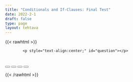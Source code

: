 ```yaml
---
title: "Conditionals and If-Clauses: Final Test"
date: 2022-2-1
draft: false
type: page
layout: tehtava
---
```


<!-- raw html -->
{{< rawhtml >}}
<link rel="stylesheet" type="text/css" href="/css/monivalinta1.css"/>
<body>
<div id="quiz">

            <p style="text-align:center;" id="question"></p>
 <br>
            <div class="buttons">
            <button id="btn0"><span id="choice0"></span></button> 
            <button id="btn1"><span id="choice1"></span></button>
            <button id="btn2"><span id="choice2"></span></button>
            <button id="btn3"><span id="choice3"></span></button>
</div>

</body>

<script>

function Quiz(questions) {
  this.score = 0;
  this.questions = questions;
  this.questionIndex = 0;
}

Quiz.prototype.getQuestionIndex = function() {
  return this.questions[this.questionIndex];
}

Quiz.prototype.guess = function(answer) {
  if (this.getQuestionIndex().isCorrectAnswer(answer)) {
    this.score++;
  } else {
  displayFinalMessage();}

  this.questionIndex++;
}

Quiz.prototype.isEnded = function() {
  return this.questionIndex === this.questions.length;
}

function startOver() {
  location.reload(true);
}

function Question(text, choices, answer) {
  this.text = text;
  this.choices = choices;
  this.answer = answer;
}

Question.prototype.isCorrectAnswer = function(choice) {
  return this.answer === choice;
}

function populate() {
  if (quiz.isEnded()) {
    showScores();
  } else {
    // show question
    var element = document.getElementById("question");
    element.innerHTML = quiz.getQuestionIndex().text;

    // show options
    var choices = quiz.getQuestionIndex().choices;
    for (var i = 0; i < choices.length; i++) {
      var element = document.getElementById("choice" + i);
      element.innerHTML = choices[i];
      guess("btn" + i, choices[i]);
    }

    showProgress();
  }
}

function guess(id, guess) {
  var button = document.getElementById(id);
  button.onclick = function() {
    quiz.guess(guess);
    populate();
  }
}

function showProgress() {
  var currentQuestionNumber = quiz.questionIndex + 1;
  var element = document.getElementById("progress");
  element.innerHTML = "Question " + currentQuestionNumber + " of " + quiz.questions.length;
}

function showScores() {
  var gameOverHTML = "<h1>Aivan mahtavaa!!</h1>";
  gameOverHTML += "<br>Sait kaikki " + quiz.score + " kohtaa oikein!"
  var element = document.getElementById("quiz");
  element.innerHTML = gameOverHTML;
}

function displayFinalMessage() {
  $("#buttons").empty();
  $("#quiz").empty();
  $("#quiz").append('<div id="finalMessage">Oh dear!<br><br>Nyt meni väärin niin että heilahti.<br>Mutta ei se haittaa, kokeile uudestaan!</div>');
  $("#quiz").append('<button id="resetbutton">Takaisin alkuun</button>')
  document.getElementById("resetbutton").onclick = (startOver);
 }

// create questions
var questions = [
  new Question(
    "If you (work) harder, you (pass) the exam.",
    ["worked, passed", "work, would pass", "worked, would pass", "would work, would pass"],
    "worked, would pass"
  ),
  new Question(
    "If it (rain), we (stay) at home.",
    ["rains, will stay", "rains, would stay", "rained, would stay", "rains, stayed"],
    "rains, will stay"
  ),
  new Question(
    "If she (study) regularly, she (not fail) the test.",
    ["will study, will not fail", "studied, would not fail", "studies, will not fail", "studied, doesn't fail"],
    "studies, will not fail"
  ),
  new Question(
    "If they (arrive) early, they (get) good seats.",
    ["would arrive, would get", "had arrived, would have", "arrive, get", "would arrive, would get"],
    "had arrived, would have gotten"
  ),
  new Question(
    "If he (practice) more, he (become) a better player.",
    ["had practiced, would become", "practiced, would become", "would practice, would become", "practiced, will become"],
    "practiced, would become"
  ),
  new Question(
    "If you (not hurry), we (miss) the bus.",
    ["don't hurry, would miss", "didn't hurry, would miss", "hadn't hurried, would have missed", "hurried, would have missed"],
    "hadn't hurried, would have missed"
  )
    new Question(
    "If you (save) money, you (buy) a new car.",
    ["save, will be able to buy", "saved, would have been able to buy", "saved, will be able to buy buy", "had saved, would be able to buy"],
    "save, will be able to buy"
  ),
  new Question(
    "If it (not rain), we (go) to the park.",
    ["doesn't rain, would go", "wouldn't rain, would go", "will not rain, will go", "doesn't rain, will go"],
    "doesn't rain, will go"
  ),
  new Question(
    "If she (not eat) too much, she (not feel) sick.",
    ["hadn't eaten, would not feel", "wouldn't have eaten, would not feel", "hadn't eaten, wouldn't have felt", "didn't eat, won't feel"],
    "hadn't eaten, wouldn't have felt"
  )
];

$('.reset').click(startOver);

var quiz = new Quiz(questions);

populate();
</script>

{{< /rawhtml >}}